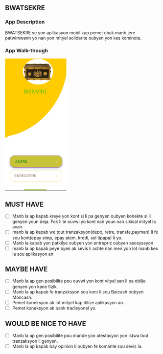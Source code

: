 ## BWATSEKRE

### App Description
BWATSEKRE se yon aplikasyon mobil kap  pemet chak manb jere patwimwann yo nan yon mityel solidarite oubyen yon kes kominote.

### App Walk-though
<img src="Walkthough.gif" width=200><br>



## MUST HAVE
- [ ] Manb la ap kapab kreye yon kont si li pa genyen oubyen konekte si li genyen youn deja. Fok li te ouvwi yo kont nan youn nan sikisal mityel la avan.
- [ ] manb la ap kapab we tout tranzaksyon(depo, retre, transfe,payman) li fe sou kont(epay simp, epay atem, kredi, sol tipapa) li yo.
- [ ] Manb la kapab yon patkilye oubyen yon entrepriz oubyen asosyasyon.
- [ ] manb la ap kapab peye byen ak sevis li achte nan men yon lot manb kes la sou aplikasyon an

## MAYBE HAVE
- [ ] Manb la ap gen posibilite pou ouvwi yon kont vityel san li pa oblije genyen yon kane fizik.
- [ ] Manb la ap kapab fe tranzaksyon sou kont li sou Batcash oubyen Moncash.
- [ ] Pemet koneksyon ak lot mityel kap itilize aplikasyon an.
- [ ] Pemet koneksyon ak bank tradisyonel yo.

## WOULD BE NICE TO HAVE
- [ ] Manb la ap gen posibilite pou mande yon atestasyon yon istwa tout tranzaksyon li genyen.
- [ ] Manb la ap kapab bay opinion li oubyen fe komante sou sevis la.

